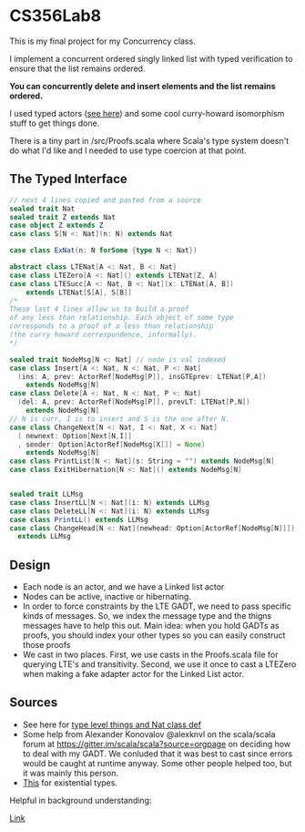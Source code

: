 # CS356Lab8

This is my final project for my Concurrency class.

I implement a concurrent ordered singly linked list
with typed verification
to ensure that the list remains ordered.

**You can concurrently delete and insert elements 
and the list remains ordered.**

I used typed actors ([see here](https://doc.akka.io/docs/akka/2.5/typed-actors.html)) and some cool
curry-howard isomorphism stuff to get things done.

There is a tiny part in /src/Proofs.scala where Scala's type system 
doesn't do what I'd like and I needed to use type coercion at that point.



## The Typed Interface


```scala
// next 4 lines copied and pasted from a source
sealed trait Nat
sealed trait Z extends Nat
case object Z extends Z
case class S[N <: Nat](n: N) extends Nat

case class ExNat(n: N forSome {type N <: Nat})

abstract class LTENat[A <: Nat, B <: Nat]
case class LTEZero[A <: Nat]() extends LTENat[Z, A]
case class LTESucc[A <: Nat, B <: Nat](x: LTENat[A, B])
    extends LTENat[S[A], S[B]]
/*
These last 4 lines allow us to build a proof
of any less than relationship. Each object of some type
corresponds to a proof of a less than relationship 
(the curry howard correspondence, informally).
*/

sealed trait NodeMsg[N <: Nat] // node is val indexed
case class Insert[A <: Nat, N <: Nat, P <: Nat]
  (ins: A, prev: ActorRef[NodeMsg[P]], insGTEprev: LTENat[P,A])
    extends NodeMsg[N]
case class Delete[A <: Nat, N <: Nat, P <: Nat]
  (del: A, prev: ActorRef[NodeMsg[P]], prevLT: LTENat[P,N])
    extends NodeMsg[N]
// N is curr, I is to insert and S is the one after N.
case class ChangeNext[N <: Nat, I <: Nat, X <: Nat]
  ( newnext: Option[Next[N,I]]
  , sender: Option[ActorRef[NodeMsg[X]]] = None)
    extends NodeMsg[N]
case class PrintList[N <: Nat](s: String = "") extends NodeMsg[N]
case class ExitHibernation[N <: Nat]() extends NodeMsg[N]


sealed trait LLMsg
case class InsertLL[N <: Nat](i: N) extends LLMsg
case class DeleteLL[N <: Nat](i: N) extends LLMsg
case class PrintLL() extends LLMsg
case class ChangeHead[N <: Nat](newhead: Option[ActorRef[NodeMsg[N]]])
  extends LLMsg

```


## Design

* Each node is an actor, and we have a Linked list actor
* Nodes can be active, inactive or hibernating.
* In order to force constraints by the LTE GADT, we need to pass specific kinds of messages. So, we index the message type and the thigns messages have to help this out. Main idea: when you hold GADTs as proofs, you should index your other types so you can easily construct those proofs
* We cast in two places. First, we use casts in the Proofs.scala file for querying LTE's and transitivity. Second, we use it once to cast a LTEZero when making a fake adapter actor for the Linked List actor.



## Sources

* See here for [type level things and Nat class def](https://brianmckenna.org/blog/evenodd_agda_idris_haskell_scala)
* Some help from Alexander Konovalov @alexknvl on the scala/scala forum at https://gitter.im/scala/scala?source=orgpage on deciding how to deal with my GADT. We conluded that it was best to cast since errors would be caught at runtime anyway. Some other people helped too, but it was mainly this person.
* [This](http://www.drmaciver.com/2008/03/existential-types-in-scala/) for existential types.


Helpful in background understanding:

[Link](http://typelevel.org/blog/2014/07/06/singleton_instance_trick_unsafe.html)




